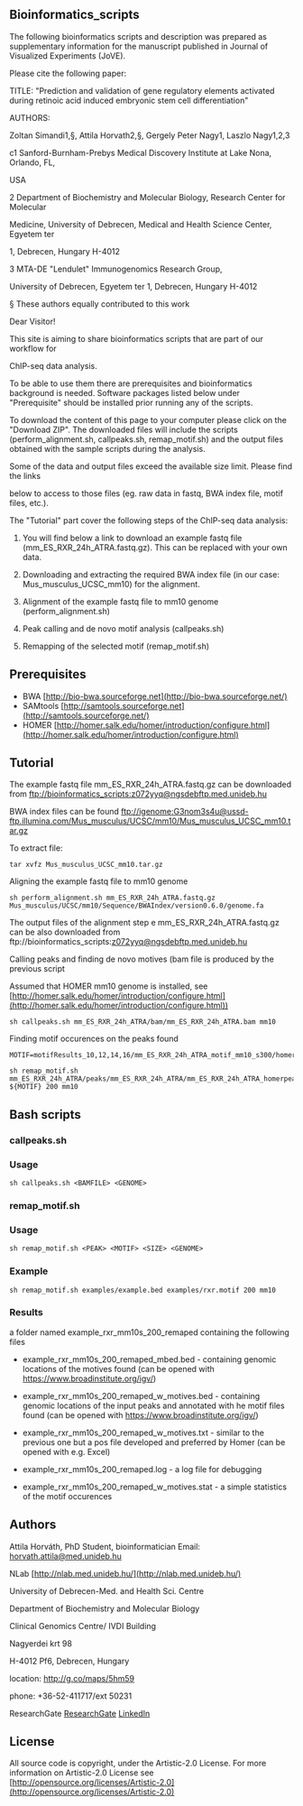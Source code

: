 ## Bioinformatics_scripts ##

The following bioinformatics scripts and description was prepared as supplementary information for the manuscript published in Journal of Visualized Experiments (JoVE).

Please cite the following paper:

TITLE: 
"Prediction and validation of gene regulatory elements activated during retinoic acid induced embryonic stem cell differentiation"

AUTHORS: 

Zoltan Simandi1,§, Attila Horvath2,§, Gergely Peter Nagy1, Laszlo Nagy1,2,3

c1 Sanford-Burnham-Prebys Medical Discovery Institute at Lake Nona, Orlando, FL, 

USA

2 Department of Biochemistry and Molecular Biology, Research Center for Molecular 

Medicine, University of Debrecen, Medical and Health Science Center,  Egyetem ter 

1, Debrecen, Hungary H-4012

3 MTA-DE "Lendulet" Immunogenomics Research Group, 

University of Debrecen, Egyetem ter 1, Debrecen, Hungary H-4012

§ These authors equally contributed to this work

Dear Visitor!


This site is aiming to share bioinformatics scripts that are part of our workflow for 

ChIP-seq data analysis.

To be able to use them there are prerequisites and bioinformatics background is needed.  Software packages listed below under "Prerequisite" should be installed prior running any of the scripts.

To download the content of this page to your computer please click on the 
"Download ZIP". The downloaded files will include the scripts (perform_alignment.sh, callpeaks.sh, remap_motif.sh) and the output files obtained with the sample scripts during the analysis. 

Some of the data and output files exceed the available size limit. Please find the links 

below to access to those files (eg. raw data in fastq, BWA index file, motif files, etc.).

The "Tutorial" part cover the following steps of the ChIP-seq data analysis:

1. You will find below a link to download an example fastq file (mm_ES_RXR_24h_ATRA.fastq.gz). This can be replaced with your own data.

2. Downloading and extracting the required BWA index file (in our case: Mus_musculus_UCSC_mm10) for the alignment. 

3. Alignment of the example fastq file to mm10 genome (perform_alignment.sh) 

4. Peak calling and de novo motif analysis (callpeaks.sh)

5. Remapping of the selected motif (remap_motif.sh)


## Prerequisites ##
+ BWA [http://bio-bwa.sourceforge.net](http://bio-bwa.sourceforge.net/)
+ SAMtools [http://samtools.sourceforge.net](http://samtools.sourceforge.net/)
+ HOMER [http://homer.salk.edu/homer/introduction/configure.html](http://homer.salk.edu/homer/introduction/configure.html)

## Tutorial ##

The example fastq file mm_ES_RXR_24h_ATRA.fastq.gz can be downloaded from 
[ftp://bioinformatics_scripts:z072yyq@ngsdebftp.med.unideb.hu](ftp://bioinformatics_scripts:z072yyq@ngsdebftp.med.unideb.hu)

BWA index files can be found 
[ftp://igenome:G3nom3s4u@ussd-ftp.illumina.com/Mus_musculus/UCSC/mm10/Mus_musculus_UCSC_mm10.tar.gz](ftp://igenome:G3nom3s4u@ussd-ftp.illumina.com/Mus_musculus/UCSC/mm10/Mus_musculus_UCSC_mm10.tar.gz)

To extract file: 
```
tar xvfz Mus_musculus_UCSC_mm10.tar.gz
```

 Aligning the example fastq file to mm10 genome
```
sh perform_alignment.sh mm_ES_RXR_24h_ATRA.fastq.gz Mus_musculus/UCSC/mm10/Sequence/BWAIndex/version0.6.0/genome.fa
```

The output files of the alignment step e mm_ES_RXR_24h_ATRA.fastq.gz can be also downloaded from 
ftp://bioinformatics_scripts:z072yyq@ngsdebftp.med.unideb.hu

Calling peaks and finding de novo motives (bam file is produced by the previous script

Assumed that HOMER mm10 genome is installed, see [http://homer.salk.edu/homer/introduction/configure.html](http://homer.salk.edu/homer/introduction/configure.html))
```
sh callpeaks.sh mm_ES_RXR_24h_ATRA/bam/mm_ES_RXR_24h_ATRA.bam mm10
```
Finding motif occurences on the peaks found
```
MOTIF=motifResults_10,12,14,16/mm_ES_RXR_24h_ATRA_motif_mm10_s300/homerResults/motif1.motif

sh remap_motif.sh mm_ES_RXR_24h_ATRA/peaks/mm_ES_RXR_24h_ATRA/mm_ES_RXR_24h_ATRA_homerpeaks.bed ${MOTIF} 200 mm10
```
## Bash scripts ##

### callpeaks.sh ###

### Usage ###
```
sh callpeaks.sh <BAMFILE> <GENOME>
```
### remap_motif.sh ###

### Usage ###
```
sh remap_motif.sh <PEAK> <MOTIF> <SIZE> <GENOME>
```
### Example ###
```
sh remap_motif.sh examples/example.bed examples/rxr.motif 200 mm10
```
### Results ###

a folder named example_rxr_mm10s_200_remaped containing the following files

+ example_rxr_mm10s_200_remaped_mbed.bed  - containing genomic locations of the motives found (can be opened with https://www.broadinstitute.org/igv/)

+ example_rxr_mm10s_200_remaped_w_motives.bed  - containing genomic locations of the input peaks and annotated with he motif files found (can be opened with https://www.broadinstitute.org/igv/)

+ example_rxr_mm10s_200_remaped_w_motives.txt  - similar to the previous one but a pos file developed and preferred by Homer (can be opened with e.g. Excel) 

+ example_rxr_mm10s_200_remaped.log  - a log file for debugging

+ example_rxr_mm10s_200_remaped_w_motives.stat - a simple statistics of the motif occurences

## Authors ##

Attila Horváth, PhD Student, bioinformatician
Email: horvath.attila@med.unideb.hu

NLab [http://nlab.med.unideb.hu/](http://nlab.med.unideb.hu/)

University of Debrecen-Med. and Health Sci. Centre

Department of Biochemistry and Molecular Biology

Clinical Genomics Centre/ IVDI Building

Nagyerdei krt 98

H-4012 Pf6, Debrecen, Hungary

location: http://g.co/maps/5hm59

phone: +36-52-411717/ext 50231

ResearchGate
[ResearchGate](https://www.researchgate.net/profile/Attila_Horvath9)
[LinkedIn](https://www.linkedin.com/hp/?dnr=oVL_xVLIOvvZ7IVooNyotA0wOPufXI8UAya1)

## License ##

All source code is copyright, under the Artistic-2.0 License.
For more information on Artistic-2.0 License see [http://opensource.org/licenses/Artistic-2.0](http://opensource.org/licenses/Artistic-2.0)

